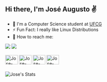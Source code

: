 ## Hi there, I'm José Augusto ✌️

- 📗 I'm a Computer Science student at [UFCG](https://portal.ufcg.edu.br/)
- ⚡️ Fun Fact: I really like Linux Distributions
- 📨 How to reach me:
<div>
    <a href="https://www.linkedin.com/in/jos%C3%A9-rufino/" target="_blank"><img src="https://img.shields.io/badge/-LinkedIn-%230077B5?style=for-the-badge&logo=linkedin&logoColor=white" target="_blank"></a>
  <a href = "mailto:joseaorufino@gmail.com"><img src="https://img.shields.io/badge/-Gmail-%23333?style=for-the-badge&logo=gmail&logoColor=white" target="_blank"></a>
</div>


</div>
<div style="display: inline_block"><br>
  <img align="center" alt="Jose-Java" height="30" width="40" src="https://cdn.jsdelivr.net/gh/devicons/devicon/icons/java/java-original.svg" />
  <img align="center" alt="Jose-Python" height="30" width="40" src="https://cdn.jsdelivr.net/gh/devicons/devicon/icons/python/python-original.svg">
  <img align="center" alt="Jose-PostgreSQL" height="30" width="40" src="https://cdn.jsdelivr.net/gh/devicons/devicon/icons/postgresql/postgresql-original.svg">
  <img align="center" alt="Jose-Spring" height="30" width="40" src="https://cdn.jsdelivr.net/gh/devicons/devicon/icons/spring/spring-original.svg" />
</div>

###
![Jose's Stats](https://github-readme-stats.vercel.app/api?username=joseaorufino&show_icons=true&theme=tokyonight)
